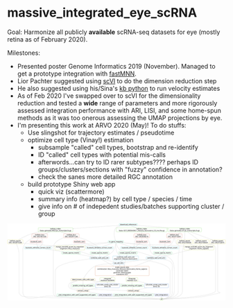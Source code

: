 # massive_integrated_eye_scRNA

Goal: Harmonize all publicly **available** scRNA-seq datasets for eye (mostly retina as of February 2020).

Milestones: 

 - Presented poster Genome Informatics 2019 (November). Managed to get a prototype integration with [fastMNN](https://rdrr.io/github/LTLA/batchelor/man/fastMNN.html). 
  - Lior Pachter suggested using [scVI](https://scvi.readthedocs.io/en/stable/) to do the dimension reduction step
  - He also suggested using his/Sina's [kb python](https://github.com/pachterlab/kb_python) to run velocity estimates
- As of Feb 2020 I've swapped over to scVI for the dimensionality reduction and tested a **wide** range of parameters and more rigorously assessed integration performance with ARI, LISI, and some home-spun methods as it was too onerous assessing the UMAP projections by eye. 
- I'm presenting this work at ARVO 2020 (May)! To do stuffs:
  - Use slingshot for trajectory estimates / pseudotime
  - optimize cell type (Vinay!) estimation 
    - subsample "called" cell types, bootstrap and re-identify
    - ID "called" cell types with potential mis-calls
    - afterwords...can try to ID rarer subtypes???? perhaps ID groups/clusters/sections with "fuzzy" confidence in annotation?
    - check the sanes more detailed RGC annotation
  - build prototype Shiny web app
     - quick viz (scattermore)
     - summary info (heatmap?) by cell type / species / time
     - give info on # of indepedent studies/batches supporting cluster / group
    

![](https://github.com/davemcg/massive_integrated_eye_scRNA/blob/master/miescRNA.svg)

